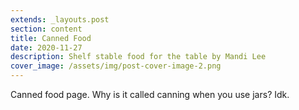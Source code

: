 ```yaml
---
extends: _layouts.post
section: content
title: Canned Food
date: 2020-11-27
description: Shelf stable food for the table by Mandi Lee
cover_image: /assets/img/post-cover-image-2.png
---
```


Canned food page. Why is it called canning when you use jars? Idk.